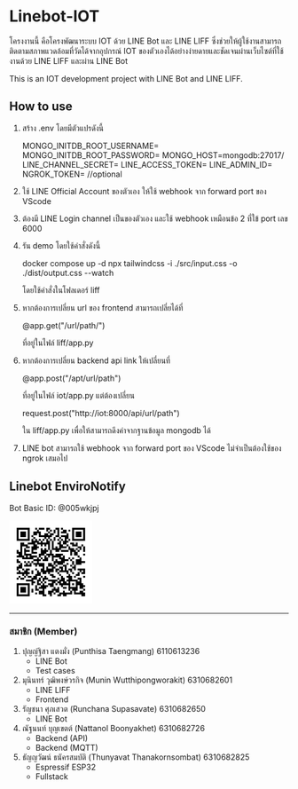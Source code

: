 # Linebot-IOT
โครงงานนี้ คือโครงพัฒนาระบบ IOT ด้วย LINE Bot และ LINE LIFF ซึ่งช่วยให้ผู้ใช้งานสามารถติดตามสภาพแวดล้อมที่วัดได้จากอุปกรณ์ IOT ของตัวเองได้อย่างง่ายดายและชัดเจนผ่านเว็บไซต์ที่ใช้งานด้วย LINE LIFF และผ่าน LINE Bot

This is an IOT development project with LINE Bot and LINE LIFF.

## How to use
1. สร้าง .env โดยมีตัวแปรดังนี้

      MONGO_INITDB_ROOT_USERNAME=
      MONGO_INITDB_ROOT_PASSWORD=
      MONGO_HOST=mongodb:27017/
      LINE_CHANNEL_SECRET=
      LINE_ACCESS_TOKEN=
      LINE_ADMIN_ID=
      NGROK_TOKEN= //optional

2. ใช้ LINE Official Account ของตัวเอง ให้ใช้ webhook จาก forward port ของ VScode
3. ต้องมี LINE Login channel เป็นของตัวเอง และใช้ webhook เหมือนข้อ 2 ที่ใข้ port เลข 6000
4. รัน demo โดยใช้คำสั่งดังนี้

      docker compose up -d
      npx tailwindcss -i ./src/input.css -o ./dist/output.css --watch

   โดยใช้คำสั่งในโฟลเดอร์ liff
5. หากต้องการเปลี่ยน url ของ frontend สามารถเปลี่ยได้ที่

      @app.get("/url/path/")

   ที่อยู่ในไฟล์ liff/app.py
6. หากต้องการเปลี่ยน backend api link ให้เปลี่ยนที่

      @app.post("/apt/url/path")

   ที่อยู่ในไฟล์ iot/app.py แต่ต้องเปลี่ยน

      request.post("http://iot:8000/api/url/path")

   ใน liff/app.py เพื่อให้สามารถดึงค่าจากฐานข้อมูล mongodb ได้
7. LINE bot สามารถใช้ webhook จาก forward port ของ VScode ไม่จำเป็นต้องใช้ของ ngrok เสมอไป

## Linebot EnviroNotify
Bot Basic ID: @005wkjpj

<img src="markdown-imgs\qr-code-line-bot.png" alt="Image" width="150" height="150">

---
### สมาชิก (Member)
1. ปุญญ์ฐิสา แตงมั่ง (Punthisa Taengmang) 6110613236
   - LINE Bot
   - Test cases
2. มุนินทร์ วุฒิพงษ์วรกิจ (Munin Wutthipongworakit) 6310682601
   - LINE LIFF
   - Frontend
3. รัญชนา ศุภเสวต (Runchana Supasavate) 6310682650
   - LINE Bot 
4. ณัฐนนท์ บุญเขตต์ (Nattanol Boonyakhet) 6310682726
   - Backend (API)
   - Backend (MQTT)
5. ธัญญวัฒน์ ธนัครสมบัติ (Thunyavat Thanakornsombat) 6310682825
   - Espressif ESP32
   - Fullstack
